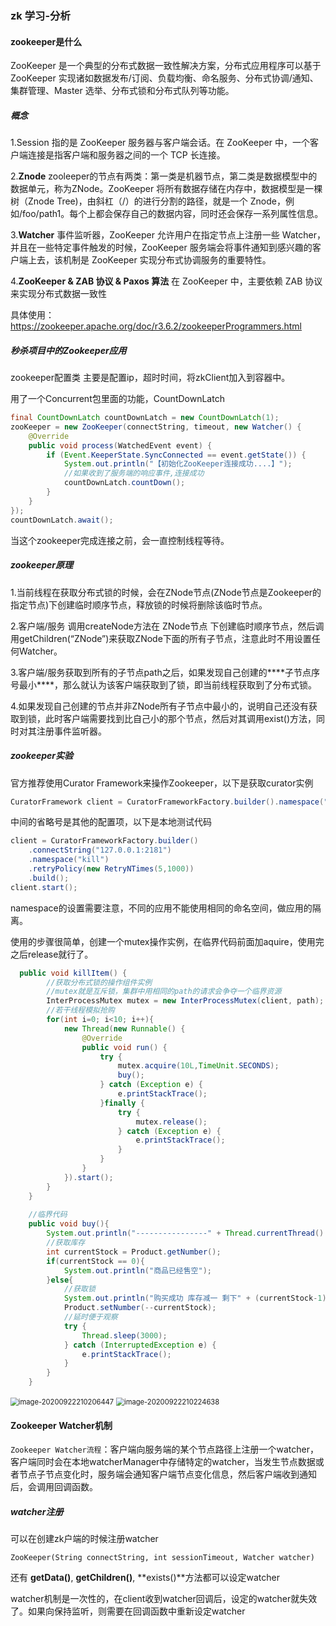 ### zk 学习-分析

#### zookeeper是什么

ZooKeeper 是一个典型的分布式数据一致性解决方案，分布式应用程序可以基于 ZooKeeper 实现诸如数据发布/订阅、负载均衡、命名服务、分布式协调/通知、集群管理、Master 选举、分布式锁和分布式队列等功能。

##### 概念

1.Session 指的是 ZooKeeper 服务器与客户端会话。在 ZooKeeper 中，一个客户端连接是指客户端和服务器之间的一个 TCP 长连接。

2.**Znode** zooleeper的节点有两类：第一类是机器节点，第二类是数据模型中的数据单元，称为ZNode。ZooKeeper 将所有数据存储在内存中，数据模型是一棵树（Znode Tree)，由斜杠（/）的进行分割的路径，就是一个 Znode，例如/foo/path1。每个上都会保存自己的数据内容，同时还会保存一系列属性信息。

3.**Watcher** 事件监听器，ZooKeeper 允许用户在指定节点上注册一些 Watcher，并且在一些特定事件触发的时候，ZooKeeper 服务端会将事件通知到感兴趣的客户端上去，该机制是 ZooKeeper 实现分布式协调服务的重要特性。

4.**ZooKeeper & ZAB 协议 & Paxos 算法**  在 ZooKeeper 中，主要依赖 ZAB 协议来实现分布式数据一致性

具体使用：https://zookeeper.apache.org/doc/r3.6.2/zookeeperProgrammers.html

##### 秒杀项目中的Zookeeper应用

 zookeeper配置类 主要是配置ip，超时时间，将zkClient加入到容器中。

用了一个Concurrent包里面的功能，CountDownLatch

```java
final CountDownLatch countDownLatch = new CountDownLatch(1);
zooKeeper = new ZooKeeper(connectString, timeout, new Watcher() {
    @Override
    public void process(WatchedEvent event) {
        if (Event.KeeperState.SyncConnected == event.getState()) {
            System.out.println("【初始化ZooKeeper连接成功....】");
            //如果收到了服务端的响应事件,连接成功
            countDownLatch.countDown();
        }
    }
});
countDownLatch.await();
```

当这个zookeeper完成连接之前，会一直控制线程等待。

##### zookeeper原理

1.当前线程在获取分布式锁的时候，会在ZNode节点(ZNode节点是Zookeeper的指定节点)下创建临时顺序节点，释放锁的时候将删除该临时节点。

2.客户端/服务 调用createNode方法在 ZNode节点 下创建临时顺序节点，然后调用getChildren(“ZNode”)来获取ZNode下面的所有子节点，注意此时不用设置任何Watcher。

3.客户端/服务获取到所有的子节点path之后，如果发现自己创建的***\*子节点序号最小\****，那么就认为该客户端获取到了锁，即当前线程获取到了分布式锁。

4.如果发现自己创建的节点并非ZNode所有子节点中最小的，说明自己还没有获取到锁，此时客户端需要找到比自己小的那个节点，然后对其调用exist()方法，同时对其注册事件监听器。



##### zookeeper实验

官方推荐使用Curator Framework来操作Zookeeper，以下是获取curator实例

```java
CuratorFramework client = CuratorFrameworkFactory.builder().namespace("MyApp") ... build();
```

中间的省略号是其他的配置项，以下是本地测试代码

```java
client = CuratorFrameworkFactory.builder()
    .connectString("127.0.0.1:2181")
    .namespace("kill")
    .retryPolicy(new RetryNTimes(5,1000))
    .build();
client.start();
```

namespace的设置需要注意，不同的应用不能使用相同的命名空间，做应用的隔离。

使用的步骤很简单，创建一个mutex操作实例，在临界代码前面加aquire，使用完之后release就行了。

```java
  public void killItem() {
        //获取分布式锁的操作组件实例
        //mutex就是互斥锁，集群中用相同的path的请求会争夺一个临界资源
        InterProcessMutex mutex = new InterProcessMutex(client, path);
        //若干线程模拟抢购
        for(int i=0; i<10; i++){
            new Thread(new Runnable() {
                @Override
                public void run() {
                    try {
                        mutex.acquire(10L,TimeUnit.SECONDS);
                        buy();
                    } catch (Exception e) {
                        e.printStackTrace();
                    }finally {
                        try {
                            mutex.release();
                        } catch (Exception e) {
                            e.printStackTrace();
                        }
                    }
                }
            }).start();
        }
    }
    
    //临界代码
    public void buy(){
        System.out.println("----------------" + Thread.currentThread().getName()+ "开始抢购-----------------");
        //获取库存
        int currentStock = Product.getNumber();
        if(currentStock == 0){
            System.out.println("商品已经售空");
        }else{
            //获取锁
            System.out.println("购买成功 库存减一 剩下" + (currentStock-1)+"件库存");
            Product.setNumber(--currentStock);
            //延时便于观察
            try {
                Thread.sleep(3000);
            } catch (InterruptedException e) {
                e.printStackTrace();
            }
        }
    }
```

<img src="C:\Users\Voyager\AppData\Roaming\Typora\typora-user-images\image-20200922210206447.png" alt="image-20200922210206447" style="zoom:80%;" />

<img src="C:\Users\Voyager\AppData\Roaming\Typora\typora-user-images\image-20200922210224638.png" alt="image-20200922210224638" style="zoom:80%;" />

####  Zookeeper Watcher机制

`Zookeeper Watcher流程`：客户端向服务端的某个节点路径上注册一个watcher，客户端同时会在本地watcherManager中存储特定的watcher，当发生节点数据或者节点子节点变化时，服务端会通知客户端节点变化信息，然后客户端收到通知后，会调用回调函数。

##### watcher注册

可以在创建zk户端的时候注册watcher

```
ZooKeeper(String connectString, int sessionTimeout, Watcher watcher)
```

还有 **getData()**, **getChildren()**, **exists()**方法都可以设定watcher

watcher机制是一次性的，在client收到watcher回调后，设定的watcher就失效了。如果向保持监听，则需要在回调函数中重新设定watcher
